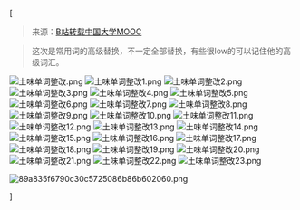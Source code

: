 [<article class="markdown-body">
<blockquote>
<p>来源：<a href="https://www.bilibili.com/video/av87173602?p=10">B站转载中国大学MOOC</a></p>
</blockquote>
<blockquote>
<p>这次是常用词的高级替换，不一定全部替换，有些很low的可以记住他的高级词汇。</p>
</blockquote>
<p><img alt="土味单词整改.png" src="https://yanxuan.nosdn.127.net/b870c4604079f4ef5dca59b435b5af75.png"/>
<img alt="土味单词整改1.png" src="https://yanxuan.nosdn.127.net/32cde5265da6567e0f264c4281843c16.png"/>
<img alt="土味单词整改2.png" src="https://yanxuan.nosdn.127.net/af22bde42c03b65147cb908e5046738b.png"/>
<img alt="土味单词整改3.png" src="https://yanxuan.nosdn.127.net/1a70acd1ef2bb8015fdaf88f12c82aed.png"/>
<img alt="土味单词整改4.png" src="https://yanxuan.nosdn.127.net/f4969892865896b55e5c083896f7e49e.png"/>
<img alt="土味单词整改5.png" src="https://yanxuan.nosdn.127.net/bb9531e682ca3cf3245129e3526f856d.png"/>
<img alt="土味单词整改6.png" src="https://yanxuan.nosdn.127.net/c8b73548d67cccdbaaba6a23e14f61b3.png"/>
<img alt="土味单词整改7.png" src="https://yanxuan.nosdn.127.net/059380668387bb4becf6f2b47d51ece3.png"/>
<img alt="土味单词整改8.png" src="https://yanxuan.nosdn.127.net/608ef13eaa554aa61a06f8d911919459.png"/>
<img alt="土味单词整改9.png" src="https://yanxuan.nosdn.127.net/ed032d46f239e12bd07338f804695e1e.png"/>
<img alt="土味单词整改10.png" src="https://yanxuan.nosdn.127.net/c77118e23acc88274337bcbf4ecf4550.png"/>
<img alt="土味单词整改11.png" src="https://yanxuan.nosdn.127.net/17886beba6a68880e0b06f36c1db15a9.png"/>
<img alt="土味单词整改12.png" src="https://yanxuan.nosdn.127.net/7a5ea56d707eb2aa370b43e0c2ca3358.png"/>
<img alt="土味单词整改13.png" src="https://yanxuan.nosdn.127.net/457fc07840e9c315a7de989220002616.png"/>
<img alt="土味单词整改14.png" src="https://yanxuan.nosdn.127.net/59ae17014acf3751e87820a67edb7020.png"/>
<img alt="土味单词整改15.png" src="https://yanxuan.nosdn.127.net/7956ac9000b41baeadced50488ce8e72.png"/>
<img alt="土味单词整改16.png" src="https://yanxuan.nosdn.127.net/1230e64369db96339ee1e3843a6c4656.png"/>
<img alt="土味单词整改17.png" src="https://yanxuan.nosdn.127.net/eec6151638e1f78a3d99f0e17916e5d5.png"/>
<img alt="土味单词整改18.png" src="https://yanxuan.nosdn.127.net/6460214d2706605c88ea0fbf37c8b8bb.png"/>
<img alt="土味单词整改19.png" src="https://yanxuan.nosdn.127.net/8dfe91613166114f75a410b69be29104.png"/>
<img alt="土味单词整改20.png" src="https://yanxuan.nosdn.127.net/4bf8656d6fc8f407040ce1da106dce84.png"/>
<img alt="土味单词整改21.png" src="https://yanxuan.nosdn.127.net/9212151f2578733262caa934f3bfa6ac.png"/>
<img alt="土味单词整改22.png" src="https://yanxuan.nosdn.127.net/922e52edc2afd633e252fad36f48c813.png"/>
<img alt="土味单词整改23.png" src="https://p.pstatp.com/origin/ffe60000fa4ffc0295d4"/></p>
<p><img alt="89a835f6790c30c5725086b86b602060.png" src="https://ae04.alicdn.com/kf/Hfb3d6265847f43539282bf1aa6f9d25an.png"/></p>
</article>]